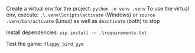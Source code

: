 Create a virtual env for the project: `python -m venv .venv`
To use the virtual env, execute: `.\.venv\Scripts\activate` (Windows) or `source .venv/bin/activate` (Linux) as well as `deactivate` (both) to stop

Install dependencies: `pip install -r .\requirements.txt`

Test the game: `flappy_bird_gym`
